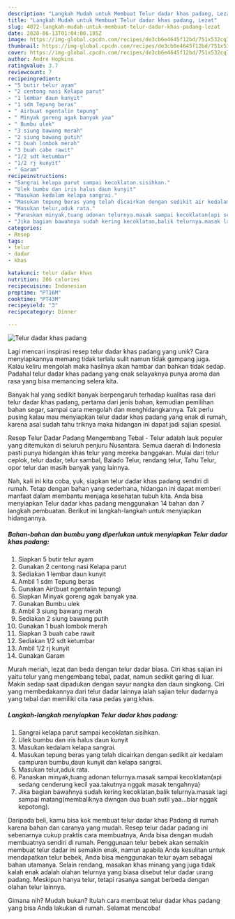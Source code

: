 ```yaml
---
description: "Langkah Mudah untuk Membuat Telur dadar khas padang, Lezat"
title: "Langkah Mudah untuk Membuat Telur dadar khas padang, Lezat"
slug: 4072-langkah-mudah-untuk-membuat-telur-dadar-khas-padang-lezat
date: 2020-06-13T01:04:00.195Z
image: https://img-global.cpcdn.com/recipes/de3cb6e4645f12bd/751x532cq70/telur-dadar-khas-padang-foto-resep-utama.jpg
thumbnail: https://img-global.cpcdn.com/recipes/de3cb6e4645f12bd/751x532cq70/telur-dadar-khas-padang-foto-resep-utama.jpg
cover: https://img-global.cpcdn.com/recipes/de3cb6e4645f12bd/751x532cq70/telur-dadar-khas-padang-foto-resep-utama.jpg
author: Andre Hopkins
ratingvalue: 3.7
reviewcount: 7
recipeingredient:
- "5 butir telur ayam"
- "2 centong nasi Kelapa parut"
- "1 lembar daun kunyit"
- "1 sdm Tepung beras"
- " Airbuat ngentalin tepung"
- " Minyak goreng agak banyak yaa"
- " Bumbu ulek"
- "3 siung bawang merah"
- "2 siung bawang putih"
- "1 buah lombok merah"
- "3 buah cabe rawit"
- "1/2 sdt ketumbar"
- "1/2 rj kunyit"
- " Garam"
recipeinstructions:
- "Sangrai kelapa parut sampai kecoklatan.sisihkan."
- "Ulek bumbu dan iris halus daun kunyit"
- "Masukan kedalam kelapa sangrai."
- "Masukan tepung beras yang telah dicairkan dengan sedikit air kedalam campuran bumbu,daun kunyit dan kelapa sangrai."
- "Masukan telur,aduk rata."
- "Panaskan minyak,tuang adonan telurnya.masak sampai kecoklatan(api sedang cenderung kecil yaa.takutnya nggak masak tengahnya)"
- "Jika bagian bawahnya sudah kering kecoklatan,balik telurnya.masak lagi sampai matang(membaliknya dwngan dua buah sutil yaa...biar nggak kepotong)."
categories:
- Resep
tags:
- telur
- dadar
- khas

katakunci: telur dadar khas 
nutrition: 206 calories
recipecuisine: Indonesian
preptime: "PT16M"
cooktime: "PT43M"
recipeyield: "3"
recipecategory: Dinner

---
```



![Telur dadar khas padang](https://img-global.cpcdn.com/recipes/de3cb6e4645f12bd/751x532cq70/telur-dadar-khas-padang-foto-resep-utama.jpg)

Lagi mencari inspirasi resep telur dadar khas padang yang unik? Cara menyiapkannya memang tidak terlalu sulit namun tidak gampang juga. Kalau keliru mengolah maka hasilnya akan hambar dan bahkan tidak sedap. Padahal telur dadar khas padang yang enak selayaknya punya aroma dan rasa yang bisa memancing selera kita.

Banyak hal yang sedikit banyak berpengaruh terhadap kualitas rasa dari telur dadar khas padang, pertama dari jenis bahan, kemudian pemilihan bahan segar, sampai cara mengolah dan menghidangkannya. Tak perlu pusing kalau mau menyiapkan telur dadar khas padang yang enak di rumah, karena asal sudah tahu triknya maka hidangan ini dapat jadi sajian spesial.

Resep Telur Dadar Padang Mengembang Tebal - Telur adalah lauk populer yang ditemukan di seluruh penjuru Nusantara. Semua daerah di Indonesia pasti punya hidangan khas telur yang mereka banggakan. Mulai dari telur ceplok, telur dadar, telur sambal, Balado Telur, rendang telur, Tahu Telur, opor telur dan masih banyak yang lainnya.


Nah, kali ini kita coba, yuk, siapkan telur dadar khas padang sendiri di rumah. Tetap dengan bahan yang sederhana, hidangan ini dapat memberi manfaat dalam membantu menjaga kesehatan tubuh kita. Anda bisa menyiapkan Telur dadar khas padang menggunakan 14 bahan dan 7 langkah pembuatan. Berikut ini langkah-langkah untuk menyiapkan hidangannya.

<!--inarticleads1-->

##### Bahan-bahan dan bumbu yang diperlukan untuk menyiapkan Telur dadar khas padang:

1. Siapkan 5 butir telur ayam
1. Gunakan 2 centong nasi Kelapa parut
1. Sediakan 1 lembar daun kunyit
1. Ambil 1 sdm Tepung beras
1. Gunakan  Air(buat ngentalin tepung)
1. Siapkan  Minyak goreng agak banyak yaa.
1. Gunakan  Bumbu ulek
1. Ambil 3 siung bawang merah
1. Sediakan 2 siung bawang putih
1. Gunakan 1 buah lombok merah
1. Siapkan 3 buah cabe rawit
1. Sediakan 1/2 sdt ketumbar
1. Ambil 1/2 rj kunyit
1. Gunakan  Garam


Murah meriah, lezat dan beda dengan telur dadar biasa. Ciri khas sajian ini yaitu telur yang mengembang tebal, padat, namun sedikit garing di luar. Makin sedap saat dipadukan dengan sayur nangka dan daun singkong. Ciri yang membedakannya dari telur dadar lainnya ialah sajian telur dadarnya yang tebal dan memiliki cita rasa pedas yang khas. 

<!--inarticleads2-->

##### Langkah-langkah menyiapkan Telur dadar khas padang:

1. Sangrai kelapa parut sampai kecoklatan.sisihkan.
1. Ulek bumbu dan iris halus daun kunyit
1. Masukan kedalam kelapa sangrai.
1. Masukan tepung beras yang telah dicairkan dengan sedikit air kedalam campuran bumbu,daun kunyit dan kelapa sangrai.
1. Masukan telur,aduk rata.
1. Panaskan minyak,tuang adonan telurnya.masak sampai kecoklatan(api sedang cenderung kecil yaa.takutnya nggak masak tengahnya)
1. Jika bagian bawahnya sudah kering kecoklatan,balik telurnya.masak lagi sampai matang(membaliknya dwngan dua buah sutil yaa...biar nggak kepotong).


Daripada beli, kamu bisa kok membuat telur dadar khas Padang di rumah karena bahan dan caranya yang mudah. Resep telur dadar padang ini sebenarnya cukup praktis cara membuatnya, Anda bisa dengan mudah membuatnya sendiri di rumah. Penggunaan telur bebek akan semakin membuat telur dadar ini semakin enak, namun apabila Anda kesulitan untuk mendapatkan telur bebek, Anda bisa menggunakan telur ayam sebagai bahan utamanya. Selain rendang, masakan khas minang yang juga tidak kalah enak adalah olahan telurnya yang biasa disebut telur dadar urang padang. Meskipun hanya telur, tetapi rasanya sangat berbeda dengan olahan telur lainnya. 

Gimana nih? Mudah bukan? Itulah cara membuat telur dadar khas padang yang bisa Anda lakukan di rumah. Selamat mencoba!
